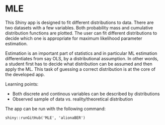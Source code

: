 # MLE

This Shiny app is designed to fit different distributions to data. There are two datasets with a few variables. Both probability mass and
cumulative distribution functions are plotted. 
The user can fit different distributions to decide which one is appropriate for maximum likelihood parameter estimation.

Estimation is an important part of statistics and in particular ML estimation differentiates from say OLS, by a distributional assumption. In other words, a student first has to decide what distribution can be assumed and then apply the ML. This task of guessing a correct distribution is at the core of the developed app.

Learning points:

- Both discrete and continous variables can be described by distributions
- Observed sample of data vs. reality/theoretical distribution

The app can be run with the following command:
```{r}
shiny::runGitHub('MLE', 'alionaBER')
```
